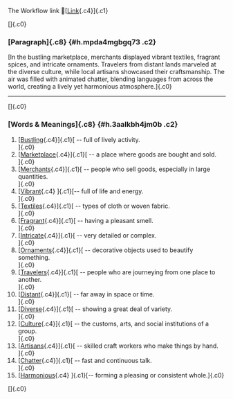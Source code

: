 The Workflow link
👏[[Link](https://www.google.com/url?q=http://www.google.com&sa=D&source=editors&ust=1756788735409622&usg=AOvVaw1drQpvBMXjw7raCNuDLCnW){.c4}]{.c1}

[]{.c0}

### [Paragraph]{.c8} {#h.mpda4mgbgq73 .c2}

[In the bustling marketplace, merchants displayed vibrant textiles,
fragrant spices, and intricate ornaments. Travelers from distant lands
marveled at the diverse culture, while local artisans showcased their
craftsmanship. The air was filled with animated chatter, blending
languages from across the world, creating a lively yet harmonious
atmosphere.]{.c0}

------------------------------------------------------------------------

[]{.c0}

### [Words & Meanings]{.c8} {#h.3aalkbh4jm0b .c2}

1.  [[Bustling](https://www.google.com/url?q=http://www.google.com&sa=D&source=editors&ust=1756788735411841&usg=AOvVaw3iAaPnj_X-leuBRU977NnG){.c4}]{.c1}[ --
    full of lively activity.\
    ]{.c0}
2.  [[Marketplace](https://www.google.com/url?q=http://www.google.com&sa=D&source=editors&ust=1756788735412327&usg=AOvVaw0BMPM1yxLaezTfnocnnTdY){.c4}]{.c1}[ --
    a place where goods are bought and sold.\
    ]{.c0}
3.  [[Merchants](https://www.google.com/url?q=http://www.google.com&sa=D&source=editors&ust=1756788735412766&usg=AOvVaw1dKsnLJVjd1w6aD_eZKmG2){.c4}]{.c1}[ --
    people who sell goods, especially in large quantities.\
    ]{.c0}
4.  [[Vibrant](https://www.google.com/url?q=http://www.google.com&sa=D&source=editors&ust=1756788735413246&usg=AOvVaw0t-0Ewgerse1LoPSPBD1ZR){.c4}
    ]{.c1}[-- full of life and energy.\
    ]{.c0}
5.  [[Textiles](https://www.google.com/url?q=http://www.google.com&sa=D&source=editors&ust=1756788735413572&usg=AOvVaw0sipoXHUZigKGyVgZnUn4t){.c4}]{.c1}[ --
    types of cloth or woven fabric.\
    ]{.c0}
6.  [[Fragrant](https://www.google.com/url?q=http://www.google.com&sa=D&source=editors&ust=1756788735413919&usg=AOvVaw1WqdjVQ5UIi4RZeN1IQ8cL){.c4}]{.c1}[ --
    having a pleasant smell.\
    ]{.c0}
7.  [[Intricate](https://www.google.com/url?q=http://www.google.com&sa=D&source=editors&ust=1756788735414261&usg=AOvVaw1fQy-iySt5WoJnWCw9rR_3){.c4}]{.c1}[ --
    very detailed or complex.\
    ]{.c0}
8.  [[Ornaments](https://www.google.com/url?q=http://www.google.com&sa=D&source=editors&ust=1756788735414545&usg=AOvVaw1qAZMx9zsE_ci_wTpDAmdX){.c4}]{.c1}[ --
    decorative objects used to beautify something.\
    ]{.c0}
9.  [[Travelers](https://www.google.com/url?q=http://www.google.com&sa=D&source=editors&ust=1756788735414766&usg=AOvVaw3xC0qOlaa3bzANX8wXAgxa){.c4}]{.c1}[ --
    people who are journeying from one place to another.\
    ]{.c0}
10. [[Distant](https://www.google.com/url?q=http://www.google.com&sa=D&source=editors&ust=1756788735415011&usg=AOvVaw3Vj03OliZ3sezZ2lWS_tUL){.c4}]{.c1}[ --
    far away in space or time.\
    ]{.c0}
11. [[Diverse](https://www.google.com/url?q=http://www.google.com&sa=D&source=editors&ust=1756788735415204&usg=AOvVaw1QiAkQumUs67M4epZZMuii){.c4}]{.c1}[ --
    showing a great deal of variety.\
    ]{.c0}
12. [[Culture](https://www.google.com/url?q=http://www.google.com&sa=D&source=editors&ust=1756788735415412&usg=AOvVaw1pw8q9a-1LTlpEmjfLkPCb){.c4}]{.c1}[ --
    the customs, arts, and social institutions of a group.\
    ]{.c0}
13. [[Artisans](https://www.google.com/url?q=http://www.google.com&sa=D&source=editors&ust=1756788735415631&usg=AOvVaw2YVqQCmNwknWT8cHkhOi22){.c4}]{.c1}[ --
    skilled craft workers who make things by hand.\
    ]{.c0}
14. [[Chatter](https://www.google.com/url?q=http://www.google.com&sa=D&source=editors&ust=1756788735415820&usg=AOvVaw2NDYUZwIJqxHauree9iGwB){.c4}]{.c1}[ --
    fast and continuous talk.\
    ]{.c0}
15. [[Harmonious](https://www.google.com/url?q=http://www.google.com&sa=D&source=editors&ust=1756788735415996&usg=AOvVaw2F3DK9xFFIhGWePERdl7hG){.c4}
    ]{.c1}[-- forming a pleasing or consistent whole.]{.c0}

[]{.c0}
